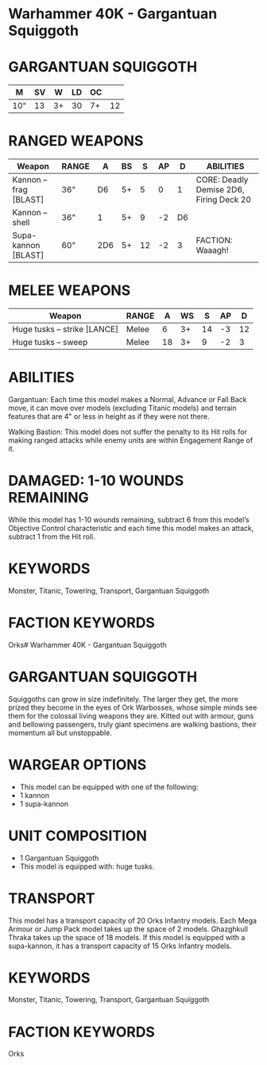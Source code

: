 # Warhammer 40K - Gargantuan Squiggoth

# GARGANTUAN SQUIGGOTH

|M|SV|W|LD|OC| |
|---|---|---|---|---|---|
|10"|13|3+|30|7+|12|

# RANGED WEAPONS

|Weapon|RANGE|A|BS|S|AP|D|ABILITIES|
|---|---|---|---|---|---|---|---|
|Kannon – frag [BLAST]|36"|D6|5+|5|0|1|CORE: Deadly Demise 2D6, Firing Deck 20|
|Kannon – shell|36"|1|5+|9|-2|D6| |
|Supa-kannon [BLAST]|60"|2D6|5+|12|-2|3|FACTION: Waaagh!|

# MELEE WEAPONS

|Weapon|RANGE|A|WS|S|AP|D|
|---|---|---|---|---|---|---|
|Huge tusks – strike [LANCE]|Melee|6|3+|14|-3|12|
|Huge tusks – sweep|Melee|18|3+|9|-2|3|

# ABILITIES

Gargantuan: Each time this model makes a Normal, Advance or Fall Back move, it can move over models (excluding Titanic models) and terrain features that are 4" or less in height as if they were not there.

Walking Bastion: This model does not suffer the penalty to its Hit rolls for making ranged attacks while enemy units are within Engagement Range of it.

# DAMAGED: 1-10 WOUNDS REMAINING

While this model has 1-10 wounds remaining, subtract 6 from this model’s Objective Control characteristic and each time this model makes an attack, subtract 1 from the Hit roll.

# KEYWORDS

Monster, Titanic, Towering, Transport, Gargantuan Squiggoth

# FACTION KEYWORDS

Orks# Warhammer 40K - Gargantuan Squiggoth

# GARGANTUAN SQUIGGOTH

Squiggoths can grow in size indefinitely. The larger they get, the more prized they become in the eyes of Ork Warbosses, whose simple minds see them for the colossal living weapons they are. Kitted out with armour, guns and bellowing passengers, truly giant specimens are walking bastions, their momentum all but unstoppable.

# WARGEAR OPTIONS

- This model can be equipped with one of the following:
- 1 kannon
- 1 supa-kannon

# UNIT COMPOSITION

- 1 Gargantuan Squiggoth
- This model is equipped with: huge tusks.

# TRANSPORT

This model has a transport capacity of 20 Orks Infantry models. Each Mega Armour or Jump Pack model takes up the space of 2 models. Ghazghkull Thraka takes up the space of 18 models. If this model is equipped with a supa-kannon, it has a transport capacity of 15 Orks Infantry models.

# KEYWORDS

Monster, Titanic, Towering, Transport, Gargantuan Squiggoth

# FACTION KEYWORDS

Orks